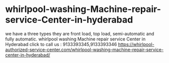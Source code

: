 # whirlpool-washing-Machine-repair-service-Center-in-hyderabad
we have a three types they are front load, top load, semi-automatic and fully automatic. whirlpool washing Machine repair service Center in Hyderabad click to call us : 9133393345,9133393346   https://whirlpool-authorized-service-center.com/whirlpool-washing-machine-repair-service-center-in-hyderabad/
